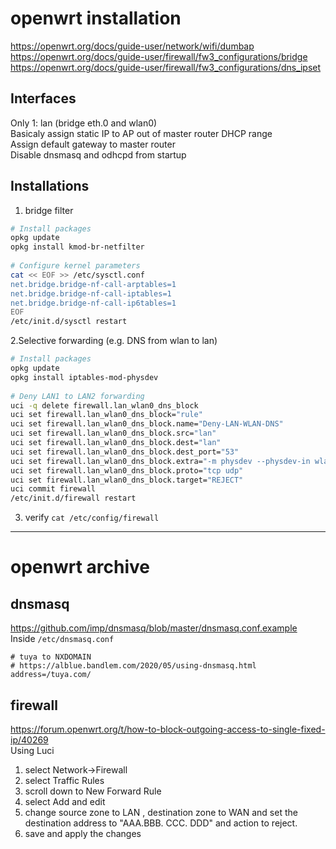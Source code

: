 # openwrt installation
https://openwrt.org/docs/guide-user/network/wifi/dumbap  
https://openwrt.org/docs/guide-user/firewall/fw3_configurations/bridge  
https://openwrt.org/docs/guide-user/firewall/fw3_configurations/dns_ipset  
## Interfaces
Only 1: lan (bridge eth.0 and wlan0)  
Basicaly assign static IP to AP out of master router DHCP range  
Assign default gateway to master router  
Disable dnsmasq and odhcpd from startup
## Installations
1. bridge filter
```sh
# Install packages
opkg update
opkg install kmod-br-netfilter
 
# Configure kernel parameters
cat << EOF >> /etc/sysctl.conf
net.bridge.bridge-nf-call-arptables=1
net.bridge.bridge-nf-call-iptables=1
net.bridge.bridge-nf-call-ip6tables=1
EOF
/etc/init.d/sysctl restart
```
2.Selective forwarding (e.g. DNS from wlan to lan)
```sh
# Install packages
opkg update
opkg install iptables-mod-physdev
 
# Deny LAN1 to LAN2 forwarding
uci -q delete firewall.lan_wlan0_dns_block
uci set firewall.lan_wlan0_dns_block="rule"
uci set firewall.lan_wlan0_dns_block.name="Deny-LAN-WLAN-DNS"
uci set firewall.lan_wlan0_dns_block.src="lan"
uci set firewall.lan_wlan0_dns_block.dest="lan"
uci set firewall.lan_wlan0_dns_block.dest_port="53"
uci set firewall.lan_wlan0_dns_block.extra="-m physdev --physdev-in wlan0 --physdev-out eth0.1"
uci set firewall.lan_wlan0_dns_block.proto="tcp udp"
uci set firewall.lan_wlan0_dns_block.target="REJECT"
uci commit firewall
/etc/init.d/firewall restart
```
3. verify
`cat /etc/config/firewall`

---

# openwrt archive
## dnsmasq
https://github.com/imp/dnsmasq/blob/master/dnsmasq.conf.example  
Inside `/etc/dnsmasq.conf`
```
# tuya to NXDOMAIN
# https://alblue.bandlem.com/2020/05/using-dnsmasq.html
address=/tuya.com/
```
## firewall
https://forum.openwrt.org/t/how-to-block-outgoing-access-to-single-fixed-ip/40269  
Using Luci
1.    select Network->Firewall
2.    select Traffic Rules
3.    scroll down to New Forward Rule
4.    select Add and edit
5.    change source zone to LAN , destination zone to WAN and set the destination address to "AAA.BBB. CCC. DDD" and action to reject.
6.    save and apply the changes
